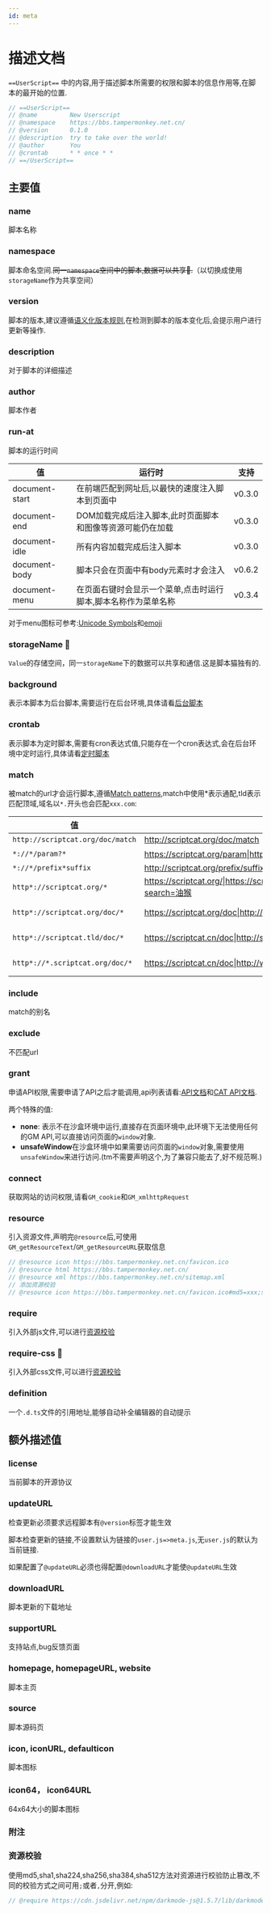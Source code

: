 ```yaml
---
id: meta
---
```



# 描述文档

`==UserScript==` 中的内容,用于描述脚本所需要的权限和脚本的信息作用等,在脚本的最开始的位置.

```js
// ==UserScript==
// @name         New Userscript
// @namespace    https://bbs.tampermonkey.net.cn/
// @version      0.1.0
// @description  try to take over the world!
// @author       You
// @crontab      * * once * *
// ==/UserScript==
```


## 主要值

### name

脚本名称

### namespace

脚本命名空间.~~同一`namespace`空间中的脚本,数据可以共享🧪.~~（以切换成使用`storageName`作为共享空间）

### version

脚本的版本,建议遵循[语义化版本规则](https://semver.org/lang/zh-CN/),在检测到脚本的版本变化后,会提示用户进行更新等操作.

### description

对于脚本的详细描述

### author

脚本作者

### run-at

脚本的运行时间

| 值             | 运行时                                                       | 支持   |
| -------------- | ------------------------------------------------------------ | ------ |
| document-start | 在前端匹配到网址后,以最快的速度注入脚本到页面中              | v0.3.0 |
| document-end   | DOM加载完成后注入脚本,此时页面脚本和图像等资源可能仍在加载   | v0.3.0 |
| document-idle  | 所有内容加载完成后注入脚本                                   | v0.3.0 |
| document-body  | 脚本只会在页面中有body元素时才会注入                         | v0.6.2 |
| document-menu  | 在页面右键时会显示一个菜单,点击时运行脚本,脚本名称作为菜单名称 | v0.3.4 |

对于menu图标可参考:[Unicode Symbols](https://unicode-table.com/en/)和[emoji](https://www.emojiall.com/zh-hans)

### storageName 🧪

`Value`的存储空间，同一`storageName`下的数据可以共享和通信.这是脚本猫独有的.

### background

表示本脚本为后台脚本,需要运行在后台环境,具体请看[后台脚本](./background.md#后台脚本)

### crontab

表示脚本为定时脚本,需要有cron表达式值,只能存在一个cron表达式,会在后台环境中定时运行,具体请看[定时脚本](./background.md#定时脚本)

### match

被match的url才会运行脚本,遵循[Match patterns](https://developer.chrome.com/docs/extensions/mv3/match_patterns/),match中使用*表示通配,tld表示匹配顶域,域名以`*.`开头也会匹配`xxx.com`:

| 值                               | 正确案例                                                     | 错误案例                               |
| -------------------------------- | ------------------------------------------------------------ | -------------------------------------- |
| `http://scriptcat.org/doc/match` | http://scriptcat.org/doc/match                               | http://scriptcat.org/doc/runAt         |
| `*://*/param?*`                  | https://scriptcat.org/param\|http://scriptcat.org/param?search=油猴 | https://scriptcat.org/test/param       |
| `*://*/prefix*suffix`            | http://scriptcat.org/prefix/suffix\|http://scriptcat.org/prefix/mid/suffix\|http://scriptcat.org/prefixsuffix | http://scriptcat.org/prefix/suffix/end |
| `http*://scriptcat.org/*`        | https://scriptcat.org/\|https://scriptcat.org/doc\|http://scriptcat.org/doc/match\|http://scriptcat.org/param?search=油猴 | https://doc.scriptcat.org/             |
| `http*://scriptcat.org/doc/*`    | https://scriptcat.org/doc\|http://scriptcat.org/doc/match    | http://scriptcat.org/param?search=油猴 |
| `http*://scriptcat.tld/doc/*`    | https://scriptcat.cn/doc\|http://scriptcat.net.cn/doc/match    | http://google.com/param?search=油猴 |
| `http*://*.scriptcat.org/doc/*`    | https://scriptcat.cn/doc\|http://www.scriptcat.net.cn/doc/match    | http://google.com/param?search=油猴 |

### include

match的别名

### exclude

不匹配url

### grant

申请API权限,需要申请了API之后才能调用,api列表请看:[API文档](./api.md)和[CAT API文档](./cat-api.md).

两个特殊的值:

* **none**: 表示不在沙盒环境中运行,直接存在页面环境中,此环境下无法使用任何的GM API,可以直接访问页面的`window`对象.
* **unsafeWindow**在沙盒环境中如果需要访问页面的`window`对象,需要使用`unsafeWindow`来进行访问.(tm不需要声明这个,为了兼容只能去了,好不规范啊.)


### connect
获取网站的访问权限,请看`GM_cookie`和`GM_xmlhttpRequest`

### resource 

引入资源文件,声明完`@resource`后,可使用`GM_getResourceText`/`GM_getResourceURL`获取信息

```js
// @resource icon https://bbs.tampermonkey.net.cn/favicon.ico
// @resource html https://bbs.tampermonkey.net.cn/
// @resource xml https://bbs.tampermonkey.net.cn/sitemap.xml
// 添加资源校验
// @resource icon https://bbs.tampermonkey.net.cn/favicon.ico#md5=xxx;sha256=xxx
```

### require

引入外部js文件,可以进行[资源校验](#资源校验)

### require-css 🧪

引入外部css文件,可以进行[资源校验](#资源校验)

### definition

一个`.d.ts`文件的引用地址,能够自动补全编辑器的自动提示



## 额外描述值

### license

当前脚本的开源协议

### updateURL

检查更新必须要求远程脚本有`@version`标签才能生效

脚本检查更新的链接,不设置默认为链接的`user.js=>meta.js`,无`user.js`的默认为当前链接.

如果配置了`@updateURL`必须也得配置`@downloadURL`才能使`@updateURL`生效

### downloadURL

脚本更新的下载地址

### supportURL

支持站点,bug反馈页面

### homepage, homepageURL, website

脚本主页

### source

脚本源码页

### icon, iconURL, defaulticon

脚本图标

### icon64， icon64URL

64x64大小的脚本图标


### 附注

### 资源校验

使用md5,sha1,sha224,sha256,sha384,sha512方法对资源进行校验防止篡改,不同的校验方式之间可用`;`或者`,`分开,例如:

```js
// @require https://cdn.jsdelivr.net/npm/darkmode-js@1.5.7/lib/darkmode-js.min.js#md5=d55836f30c097da753179f82fa6f108f;sha256=a476ab8560837a51938aa6e1720c8be87c2862b6221690e9de7ffac113811a90
```